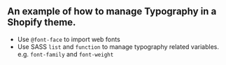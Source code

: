 ## An example of how to manage Typography in a Shopify theme.
- Use `@font-face` to import web fonts
- Use SASS `list` and `function` to manage typography related variables. e.g. `font-family` and `font-weight`